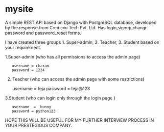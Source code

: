 # mysite

 A simple REST API based on Django with PostgreSQL database, developed by the response from Credicxo Tech Pvt. Ltd.
 Has login,signup,changr password and password_reset forms.
 
 I have created three groups 1. Super-admin, 2. Teacher, 3. Student based on your requirement.
 
 1.Super-admin  (who has all permissions to access the admin page) 
       
       username = charan
       password = 1234
 
 2. Teacher      (who can access the admin page with some restrictions)
 
       username  =  teja
       password  =  teja@123
 
 3.Student       (who can login only through the login page )
 
       username  =  bunny
       password = python123
       
       
       
  HOPE THIS WILL BE USEFUL FOR MY FURTHER INTERVIEW PROCESS IN YOUR PRESTEGIOUS COMPANY.
            
